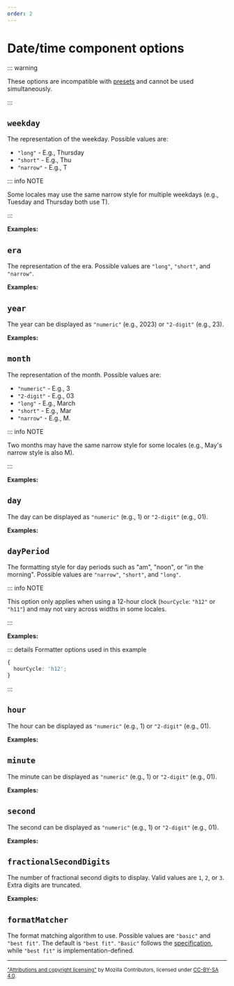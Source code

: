 ```yaml
---
order: 2
---
```


# Date/time component options

<script setup>
import DemoValueFormatterOptions from '../../DemoValueFormatterOptions.vue';
import { dateTimeFormatter } from '@localizer/all';

const dateInputs = (now) => [
  ['(now)', now], 
  ['1980-06-19 00:05:31', new Date("1980-06-19 00:05:31")], 
  ['2020-10-02 23:59:01', new Date("2020-10-02 23:59:01")], 
];
</script>

::: warning

These options are incompatible with [presets](./presets.md) and cannot be used simultaneously.

:::

## `weekday`

The representation of the weekday. Possible values are:

- `"long"` - E.g., Thursday
- `"short"` - E.g., Thu
- `"narrow"` - E.g., T

::: info NOTE

Some locales may use the same narrow style for multiple weekdays (e.g., Tuesday and Thursday both use T).

:::

**Examples:**

<DemoValueFormatterOptions option="weekday" :values="['long', 'short', 'narrow']" :factory=dateTimeFormatter :inputs=dateInputs />

## `era`

The representation of the era. Possible values are `"long"`, `"short"`, and `"narrow"`.

**Examples:**

<DemoValueFormatterOptions option="era" :values="['long', 'short', 'narrow']" :factory=dateTimeFormatter :inputs=dateInputs />

## `year`

The year can be displayed as `"numeric"` (e.g., 2023) or `"2-digit"` (e.g., 23).

**Examples:**

<DemoValueFormatterOptions option="year" :values="['numeric', '2-digit']" :factory=dateTimeFormatter :inputs=dateInputs />

## `month`

The representation of the month. Possible values are:

- `"numeric"` - E.g., 3
- `"2-digit"` - E.g., 03
- `"long"` - E.g., March
- `"short"` - E.g., Mar
- `"narrow"` - E.g., M.

::: info NOTE

Two months may have the same narrow style for some locales (e.g., May's narrow style is also M).

:::

**Examples:**

<DemoValueFormatterOptions option="month" :values="['numeric', '2-digit', 'long', 'short', 'narrow']" :factory=dateTimeFormatter :inputs=dateInputs />

## `day`

The day can be displayed as `"numeric"` (e.g., 1) or `"2-digit"` (e.g., 01).

**Examples:**

<DemoValueFormatterOptions option="day" :values="['numeric', '2-digit']" :factory=dateTimeFormatter :inputs=dateInputs />

## `dayPeriod`

The formatting style for day periods such as "am", "noon", or "in the morning". Possible values are `"narrow"`, `"short"`, and `"long"`.

::: info NOTE

This option only applies when using a 12-hour clock (`hourCycle`: `"h12"` or `"h11"`) and may not vary across widths in some locales.

:::

**Examples:**

::: details Formatter options used in this example

```typescript
{
  hourCycle: 'h12';
}
```

:::

<DemoValueFormatterOptions option="dayPeriod" :values="['narrow', 'short', 'long']" :defaultOptions="{ hourCycle: 'h12' }" :factory=dateTimeFormatter :inputs=dateInputs />

## `hour`

The hour can be displayed as `"numeric"` (e.g., 1) or `"2-digit"` (e.g., 01).

**Examples:**

<DemoValueFormatterOptions option="hour" :values="['numeric', '2-digit']" :factory=dateTimeFormatter :inputs=dateInputs />

## `minute`

The minute can be displayed as `"numeric"` (e.g., 1) or `"2-digit"` (e.g., 01).

**Examples:**

<DemoValueFormatterOptions option="minute" :values="['numeric', '2-digit']" :factory=dateTimeFormatter :inputs=dateInputs />

## `second`

The second can be displayed as `"numeric"` (e.g., 1) or `"2-digit"` (e.g., 01).

**Examples:**

<DemoValueFormatterOptions option="second" :values="['numeric', '2-digit']" :factory=dateTimeFormatter :inputs=dateInputs />

## `fractionalSecondDigits`

The number of fractional second digits to display. Valid values are `1`, `2`, or `3`. Extra digits are truncated.

**Examples:**

<DemoValueFormatterOptions option="fractionalSecondDigits" :values="[1, 2, 3]" :factory=dateTimeFormatter :inputs=dateInputs />

## `formatMatcher`

The format matching algorithm to use. Possible values are `"basic"` and `"best fit"`. The default is `"best fit"`. `"Basic"` follows the [specification](https://tc39.es/ecma402/#sec-basicformatmatcher), while `"best fit"` is implementation-defined.

---

<small>

["Attributions and copyright licensing"](https://developer.mozilla.org/en-US/docs/MDN/Writing_guidelines/Attrib_copyright_license) by Mozilla Contributors, licensed under [CC-BY-SA 4.0](https://creativecommons.org/licenses/by-sa/4.0/).

</small>

